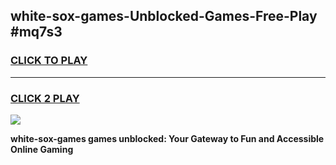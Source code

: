 
## white-sox-games-Unblocked-Games-Free-Play #mq7s3
<h3>
<a href="https://us.freeplayer.one?title=white-sox-games&ref=9M">CLICK TO PLAY</a></h3>
<hr>

<h3>
<a href="https://us.freeplayer.one?title=white-sox-games&ref=9M">CLICK 2 PLAY</a>
  
</h3>

<a href="https://us.freeplayer.one?title=white-sox-games&ref=9M"><img src="https://clearcache.store/games.png"></a>


**white-sox-games games unblocked: Your Gateway to Fun and Accessible Online Gaming**
